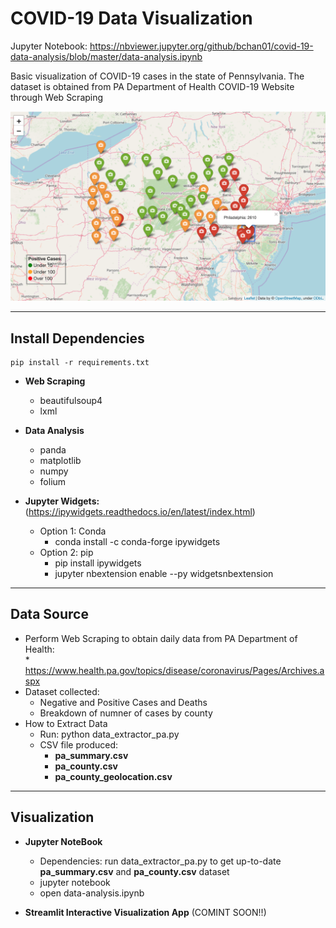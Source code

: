 # COVID-19 Data Visualization #

Jupyter Notebook: https://nbviewer.jupyter.org/github/bchan01/covid-19-data-analysis/blob/master/data-analysis.ipynb

Basic visualization of COVID-19 cases in the state of Pennsylvania. The dataset is obtained from PA Department of Health COVID-19 Website through Web Scraping

![map](sample_map.png "data map")


-------------

## Install Dependencies ##
```
pip install -r requirements.txt
```
* **Web Scraping**
  * beautifulsoup4
  * lxml

* **Data Analysis**
  * panda
  * matplotlib
  * numpy
  * folium

* **Jupyter Widgets:** (https://ipywidgets.readthedocs.io/en/latest/index.html)
  * Option 1: Conda
     * conda install -c conda-forge ipywidgets
  * Option 2: pip
    * pip install ipywidgets
    * jupyter nbextension enable --py widgetsnbextension

-------------

## Data Source ##

* Perform Web Scraping to obtain daily data from PA Department of Health:   
      * https://www.health.pa.gov/topics/disease/coronavirus/Pages/Archives.aspx
* Dataset collected:
  * Negative and Positive Cases and Deaths
  * Breakdown of numner of cases by county
* How to Extract Data
  * Run: python data_extractor_pa.py
  * CSV file produced: 
     * **pa_summary.csv**
     * **pa_county.csv**
     * **pa_county_geolocation.csv**

-------------

## Visualization ##

* **Jupyter NoteBook**
  * Dependencies: run data_extractor_pa.py to get up-to-date **pa_summary.csv** and **pa_county.csv** dataset
  * jupyter notebook
  * open data-analysis.ipynb
  
* **Streamlit Interactive Visualization App** (COMINT SOON!!)
